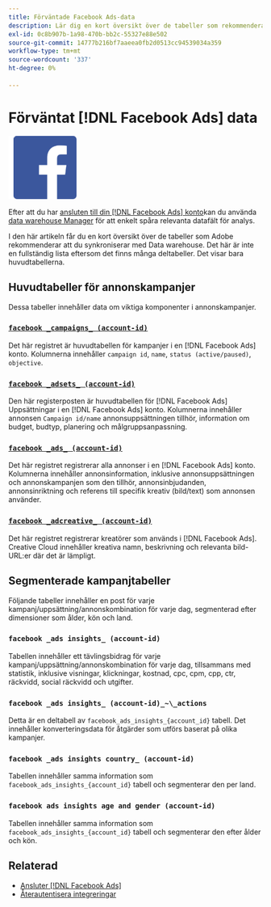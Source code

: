 ```yaml
---
title: Förväntade Facebook Ads-data
description: Lär dig en kort översikt över de tabeller som rekommenderas att du synkroniserar med Data warehouse
exl-id: 0c8b907b-1a98-470b-bb2c-55327e88e502
source-git-commit: 14777b216bf7aaeea0fb2d0513cc94539034a359
workflow-type: tm+mt
source-wordcount: '337'
ht-degree: 0%

---
```


# Förväntat [!DNL Facebook Ads] data

![](../../../assets/Facebook_Logo.png)

Efter att du har [ansluten till din [!DNL Facebook Ads] konto](../integrations/facebook-ads.md)kan du använda [data warehouse Manager](../../../data-analyst/data-warehouse-mgr/tour-dwm.md) för att enkelt spåra relevanta datafält för analys.

I den här artikeln får du en kort översikt över de tabeller som Adobe rekommenderar att du synkroniserar med Data warehouse. Det här är inte en fullständig lista eftersom det finns många deltabeller. Det visar bara huvudtabellerna.

## Huvudtabeller för annonskampanjer

Dessa tabeller innehåller data om viktiga komponenter i annonskampanjer.

### [`facebook _campaigns_ (account-id)`](https://developers.facebook.com/docs/marketing-api/reference/ad-campaign-group)

Det här registret är huvudtabellen för kampanjer i en [!DNL Facebook Ads] konto. Kolumnerna innehåller `campaign id`, `name`, `status (active/paused)`, `objective`.

### [`facebook _adsets_ (account-id)`](https://developers.facebook.com/docs/marketing-api/reference/ad-campaign)

Den här registerposten är huvudtabellen för [!DNL Facebook Ads] Uppsättningar i en [!DNL Facebook Ads] konto. Kolumnerna innehåller annonsen `Campaign id/name` annonsuppsättningen tillhör, information om budget, budtyp, planering och målgruppsanpassning.

### [`facebook _ads_ (account-id)`](https://developers.facebook.com/docs/marketing-api/reference/adgroup)

Det här registret registrerar alla annonser i en [!DNL Facebook Ads] konto. Kolumnerna innehåller annonsinformation, inklusive annonsuppsättningen och annonskampanjen som den tillhör, annonsinbjudanden, annonsinriktning och referens till specifik kreativ (bild/text) som annonsen använder.

### [`facebook _adcreative_ (account-id)`](https://developers.facebook.com/docs/marketing-api/reference/ad-creative)

Det här registret registrerar kreatörer som används i [!DNL Facebook Ads]. Creative Cloud innehåller kreativa namn, beskrivning och relevanta bild-URL:er där det är lämpligt.

## Segmenterade kampanjtabeller

Följande tabeller innehåller en post för varje kampanj/uppsättning/annonskombination för varje dag, segmenterad efter dimensioner som ålder, kön och land.

### `facebook _ads insights_ (account-id)`

Tabellen innehåller ett tävlingsbidrag för varje kampanj/uppsättning/annonskombination för varje dag, tillsammans med statistik, inklusive visningar, klickningar, kostnad, cpc, cpm, cpp, ctr, räckvidd, social räckvidd och utgifter.

### `facebook _ads insights_ (account-id)_~\_actions`

Detta är en deltabell av `facebook_ads_insights_{account_id}` tabell. Det innehåller konverteringsdata för åtgärder som utförs baserat på olika kampanjer.

### `facebook _ads insights country_ (account-id)`

Tabellen innehåller samma information som `facebook_ads_insights_{account_id}` tabell och segmenterar den per land.

### `facebook ads insights age and gender (account-id)`

Tabellen innehåller samma information som `facebook_ads_insights_{account_id}` tabell och segmenterar den efter ålder och kön.

## Relaterad

* [Ansluter [!DNL Facebook Ads]](../integrations/facebook-ads.md)
* [Återautentisera integreringar](https://experienceleague.adobe.com/docs/commerce-knowledge-base/kb/how-to/mbi-reauthenticating-integrations.html?lang=en)
